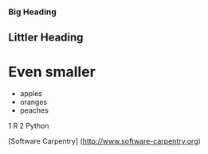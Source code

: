 ### Big Heading
## Littler Heading
# Even smaller

- apples
- oranges
- peaches

1 R
2 Python

[Software Carpentry] (http://www.software-carpentry.org)

